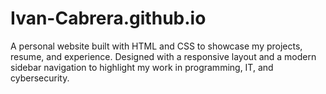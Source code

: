 # Ivan-Cabrera.github.io
A personal website built with HTML and CSS to showcase my projects, resume, and experience. Designed with a responsive layout and a modern sidebar navigation to highlight my work in programming, IT, and cybersecurity.
